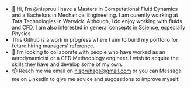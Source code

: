 - 👋 Hi, I’m @nispruu
I have a Masters in Computational Fluid Dynamics and a Bachelors in Mechanical Engineering. I am curently woirking at Tata Technologies in Warwick.
Although, I do enjoy working with fluids and CFD, I am also interested in general concepts in Science, especially Physics
- This Github is a work in progress where I aim to build my portfolio for future hiring managers' reference.
- 💞️ I’m looking to collaborate with people who have worked as an aerodynamicist or a CFD Methodology engineer. I wish to acquire the skills they have and develop some of my own.
- 📫 Reach me via email on nispruhags@gmail.com or you can Message me on LinkedIn to give me advice and suggestions to improve myself.



<!---
nispruu/nispruu is a ✨ special ✨ repository because its `README.md` (this file) appears on your GitHub profile.
You can click the Preview link to take a look at your changes.
--->
